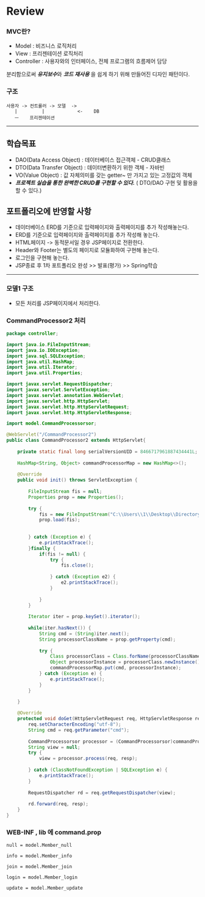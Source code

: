 # Review
### MVC란?
- Model : 비즈니스 로직처리
- View : 프리젠테이션 로직처리
- Controller : 사용자와의 인터페이스, 전체 프로그램의 흐름제어 담당


분리함으로써 ***유지보수***와  ***코드 재사용*** 을 쉽게 하기 위해 만들어진 디자인 패턴이다.

### 구조
```
사용자 -> 컨트롤러 -> 모델  ->
   |         |            <-    DB
   ㅡ    프리젠테이션

```




-----------------------------------------------------

## 학습목표
- DAO(Data Access Object) : 데이터베이스 접근객체 - CRUD클래스
- DTO(Data Transfer Object) : 데이터변환하기 위한 객체 - 자바빈
- VO(Value Object) : 값 자체의미를 갖는 getter~ 만 가지고 있는 고정값의 객체
- ***프로젝트 실습을 통한 완벽한 CRUD를 구현할 수 있다.***  ( DTO/DAO 구현 및 활용을 할 수 있다.)

## 포트폴리오에 반영할 사항
- 데이터베이스 ERD를 기준으로 입력페이지와 출력페이지를 추가 작성해놓는다.
- ERD를 기준으로 입력페이지와 출력페이지를 추가 작성해 놓는다.
- HTML페이지 -> 동적문서일 경우 JSP페이지로 전환한다.
- Header와 Footer는 별도의 페이지로 모듈화하여 구현해 놓는다.
- 로그인을 구현해 놓는다.
- JSP종료 후 1차 포트폴리오 완성 >> 발표(평가) >> Spring학습

--------------------------------------------------------------


### 모델1 구조
- 모든 처리를 JSP페이지에서 처리한다.

### CommandProcessor2 처리
```java
package controller;

import java.io.FileInputStream;
import java.io.IOException;
import java.sql.SQLException;
import java.util.HashMap;
import java.util.Iterator;
import java.util.Properties;

import javax.servlet.RequestDispatcher;
import javax.servlet.ServletException;
import javax.servlet.annotation.WebServlet;
import javax.servlet.http.HttpServlet;
import javax.servlet.http.HttpServletRequest;
import javax.servlet.http.HttpServletResponse;

import model.CommandProcessorsor;

@WebServlet("/CommandProcessor2")
public class CommandProcessor2 extends HttpServlet{
	
	private static final long serialVersionUID = 8466717961887434441L;
	
	HashMap<String, Object> commandProcessorMap = new HashMap<>();
	
	@Override
	public void init() throws ServletException {
		
		FileInputStream fis = null;
		Properties prop = new Properties();
		
		try {
			fis = new FileInputStream("C:\\Users\\1\\Desktop\\Directory-Hoony\\Jsp\\Ch12\\WebContent\\WEB-INF\\command.prop");	
			prop.load(fis);
			
			
		} catch (Exception e) {
			e.printStackTrace();
		}finally {
			if(fis != null) {
				try {
					fis.close();
					
				} catch (Exception e2) {
					e2.printStackTrace();
				}
				
			}
		}
		
		Iterator iter = prop.keySet().iterator();
		
		while(iter.hasNext()) {
			String cmd = (String)iter.next();
			String processorClassName = prop.getProperty(cmd);
			
			try {
				Class processorClass = Class.forName(processorClassName);
				Object processorInstance = processorClass.newInstance();
				commandProcessorMap.put(cmd, processorInstance);
			} catch (Exception e) {
				e.printStackTrace();
			}
		}
		
	}

	@Override
	protected void doGet(HttpServletRequest req, HttpServletResponse resp) throws ServletException, IOException {
		req.setCharacterEncoding("utf-8");
		String cmd = req.getParameter("cmd");
		
		CommandProcessorsor processor = (CommandProcessorsor)commandProcessorMap.get(cmd);
		String view = null;
		try {
			view = processor.process(req, resp);
			
		} catch (ClassNotFoundException | SQLException e) {
			e.printStackTrace();
		}
		
		RequestDispatcher rd = req.getRequestDispatcher(view);
				
		rd.forward(req, resp);
	}
}

```

### WEB-INF , lib 에 command.prop
```
null = model.Member_null

info = model.Member_info

join = model.Member_join

login = model.Member_login

update = model.Member_update
```





